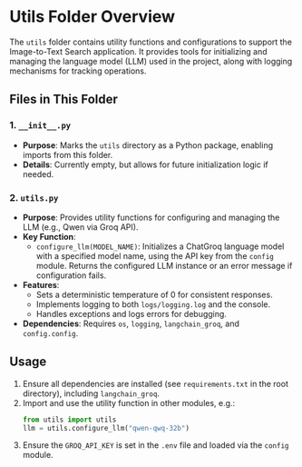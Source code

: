 # Utils Folder Overview

The `utils` folder contains utility functions and configurations to support the Image-to-Text Search application. It provides tools for initializing and managing the language model (LLM) used in the project, along with logging mechanisms for tracking operations.

## Files in This Folder

### 1. `__init__.py`
- **Purpose**: Marks the `utils` directory as a Python package, enabling imports from this folder.
- **Details**: Currently empty, but allows for future initialization logic if needed.

### 2. `utils.py`
- **Purpose**: Provides utility functions for configuring and managing the LLM (e.g., Qwen via Groq API).
- **Key Function**:
  - `configure_llm(MODEL_NAME)`: Initializes a ChatGroq language model with a specified model name, using the API key from the `config` module. Returns the configured LLM instance or an error message if configuration fails.
- **Features**:
  - Sets a deterministic temperature of 0 for consistent responses.
  - Implements logging to both `logs/logging.log` and the console.
  - Handles exceptions and logs errors for debugging.
- **Dependencies**: Requires `os`, `logging`, `langchain_groq`, and `config.config`.

## Usage
1. Ensure all dependencies are installed (see `requirements.txt` in the root directory), including `langchain_groq`.
2. Import and use the utility function in other modules, e.g.:
   ```python
   from utils import utils
   llm = utils.configure_llm("qwen-qwq-32b")
   ```
3. Ensure the `GROQ_API_KEY` is set in the `.env` file and loaded via the `config` module.